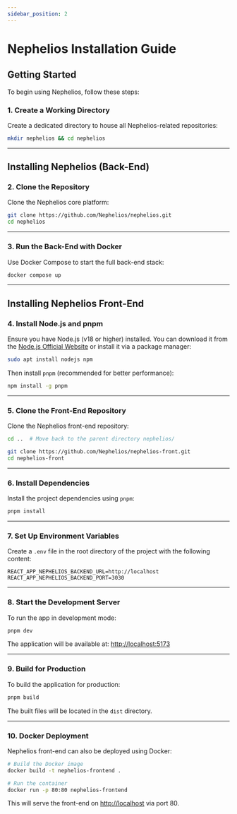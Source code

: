 ```yaml
---
sidebar_position: 2
---
```


# Nephelios Installation Guide

## Getting Started

To begin using Nephelios, follow these steps:

### 1. Create a Working Directory

Create a dedicated directory to house all Nephelios-related repositories:

```bash
mkdir nephelios && cd nephelios
```

---

## Installing Nephelios (Back-End)

### 2. Clone the Repository

Clone the Nephelios core platform:

```bash
git clone https://github.com/Nephelios/nephelios.git
cd nephelios
```

---

### 3. Run the Back-End with Docker

Use Docker Compose to start the full back-end stack:

```bash
docker compose up
```

---

## Installing Nephelios Front-End

### 4. Install Node.js and pnpm

Ensure you have Node.js (v18 or higher) installed. You can download it from the [Node.js Official Website](https://nodejs.org/) or install it via a package manager:

```bash
sudo apt install nodejs npm
```

Then install `pnpm` (recommended for better performance):

```bash
npm install -g pnpm
```

---

### 5. Clone the Front-End Repository

Clone the Nephelios front-end repository:

```bash
cd ..  # Move back to the parent directory nephelios/

git clone https://github.com/Nephelios/nephelios-front.git
cd nephelios-front
```

---

### 6. Install Dependencies

Install the project dependencies using `pnpm`:

```bash
pnpm install
```

---

### 7. Set Up Environment Variables

Create a `.env` file in the root directory of the project with the following content:

```env
REACT_APP_NEPHELIOS_BACKEND_URL=http://localhost
REACT_APP_NEPHELIOS_BACKEND_PORT=3030
```

---

### 8. Start the Development Server

To run the app in development mode:

```bash
pnpm dev
```

The application will be available at: [http://localhost:5173](http://localhost:5173)

---

### 9. Build for Production

To build the application for production:

```bash
pnpm build
```

The built files will be located in the `dist` directory.

---

### 10. Docker Deployment

Nephelios front-end can also be deployed using Docker:

```bash
# Build the Docker image
docker build -t nephelios-frontend .

# Run the container
docker run -p 80:80 nephelios-frontend
```

This will serve the front-end on [http://localhost](http://localhost) via port 80.
